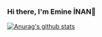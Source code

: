 ### Hi there, I'm Emine İNAN👋

[![Anurag's github stats](https://github-readme-stats.vercel.app/api?username=emineinan)](https://github.com/anuraghazra/github-readme-stats)
